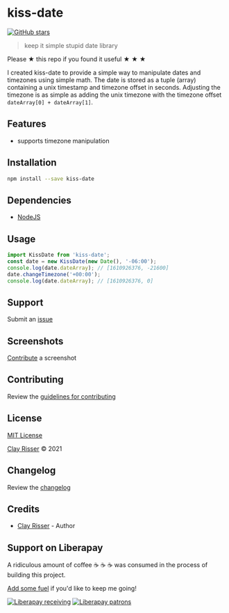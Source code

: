 # kiss-date

[![GitHub stars](https://img.shields.io/github/stars/clayrisser/kiss-date.svg?style=social&label=Stars)](https://github.com/clayrisser/kiss-date)

> keep it simple stupid date library

Please ★ this repo if you found it useful ★ ★ ★

I created kiss-date to provide a simple way to manipulate dates and timezones using simple math. The date is
stored as a tuple (array) containing a unix timestamp and timezone offset in seconds. Adjusting the timezone is as
simple as adding the unix timezone with the timezone offset `dateArray[0] + dateArray[1]`.

## Features

- supports timezone manipulation

## Installation

```sh
npm install --save kiss-date
```

## Dependencies

- [NodeJS](https://nodejs.org)

## Usage

```ts
import KissDate from 'kiss-date';
const date = new KissDate(new Date(), '-06:00');
console.log(date.dateArray); // [1610926376, -21600]
date.changeTimezone('+00:00');
console.log(date.dateArray); // [1610926376, 0]
```

## Support

Submit an [issue](https://github.com/clayrisser/kiss-date/issues/new)

## Screenshots

[Contribute](https://github.com/clayrisser/kiss-date/blob/master/CONTRIBUTING.md) a screenshot

## Contributing

Review the [guidelines for contributing](https://github.com/clayrisser/kiss-date/blob/master/CONTRIBUTING.md)

## License

[MIT License](https://github.com/clayrisser/kiss-date/blob/master/LICENSE)

[Clay Risser](https://clayrisser.com) © 2021

## Changelog

Review the [changelog](https://github.com/clayrisser/kiss-date/blob/master/CHANGELOG.md)

## Credits

- [Clay Risser](https://clayrisser.com) - Author

## Support on Liberapay

A ridiculous amount of coffee ☕ ☕ ☕ was consumed in the process of building this project.

[Add some fuel](https://liberapay.com/clayrisser/donate) if you'd like to keep me going!

[![Liberapay receiving](https://img.shields.io/liberapay/receives/clayrisser.svg?style=flat-square)](https://liberapay.com/clayrisser/donate)
[![Liberapay patrons](https://img.shields.io/liberapay/patrons/clayrisser.svg?style=flat-square)](https://liberapay.com/clayrisser/donate)

